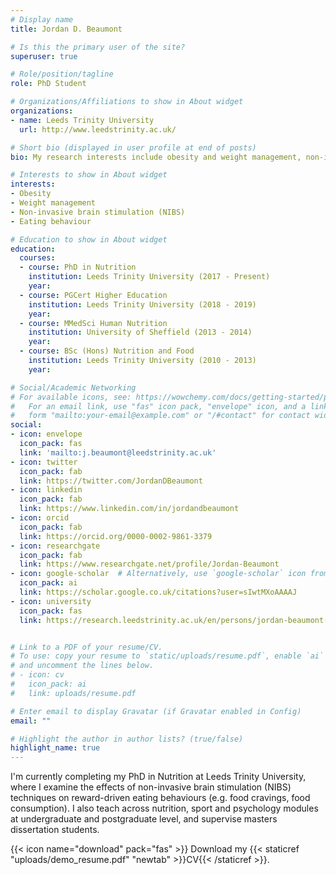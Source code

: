 ```yaml
---
# Display name
title: Jordan D. Beaumont

# Is this the primary user of the site?
superuser: true

# Role/position/tagline
role: PhD Student

# Organizations/Affiliations to show in About widget
organizations:
- name: Leeds Trinity University
  url: http://www.leedstrinity.ac.uk/

# Short bio (displayed in user profile at end of posts)
bio: My research interests include obesity and weight management, non-invasive brain stimulation (NIBS) techniques, and eating behaviour.

# Interests to show in About widget
interests:
- Obesity
- Weight management
- Non-invasive brain stimulation (NIBS)
- Eating behaviour

# Education to show in About widget
education:
  courses:
  - course: PhD in Nutrition
    institution: Leeds Trinity University (2017 - Present)
    year:
  - course: PGCert Higher Education
    institution: Leeds Trinity University (2018 - 2019)
    year:
  - course: MMedSci Human Nutrition
    institution: University of Sheffield (2013 - 2014)
    year:
  - course: BSc (Hons) Nutrition and Food
    institution: Leeds Trinity University (2010 - 2013)
    year:

# Social/Academic Networking
# For available icons, see: https://wowchemy.com/docs/getting-started/page-builder/#icons
#   For an email link, use "fas" icon pack, "envelope" icon, and a link in the
#   form "mailto:your-email@example.com" or "/#contact" for contact widget.
social:
- icon: envelope
  icon_pack: fas
  link: 'mailto:j.beaumont@leedstrinity.ac.uk'
- icon: twitter
  icon_pack: fab
  link: https://twitter.com/JordanDBeaumont
- icon: linkedin
  icon_pack: fab
  link: https://www.linkedin.com/in/jordandbeaumont
- icon: orcid
  icon_pack: fab
  link: https://orcid.org/0000-0002-9861-3379
- icon: researchgate
  icon_pack: fab
  link: https://www.researchgate.net/profile/Jordan-Beaumont
- icon: google-scholar  # Alternatively, use `google-scholar` icon from `ai` icon pack
  icon_pack: ai
  link: https://scholar.google.co.uk/citations?user=sIwtMXoAAAAJ
- icon: university
  icon_pack: fas
  link: https://research.leedstrinity.ac.uk/en/persons/jordan-beaumont(1f84ce45-c3d0-4d89-a004-583a828896e7).html


# Link to a PDF of your resume/CV.
# To use: copy your resume to `static/uploads/resume.pdf`, enable `ai` icons in `params.toml`, 
# and uncomment the lines below.
# - icon: cv
#   icon_pack: ai
#   link: uploads/resume.pdf

# Enter email to display Gravatar (if Gravatar enabled in Config)
email: ""

# Highlight the author in author lists? (true/false)
highlight_name: true
---
```


I'm currently completing my PhD in Nutrition at Leeds Trinity University, where I examine the effects of non-invasive brain stimulation (NIBS) techniques on reward-driven eating behaviours (e.g. food cravings, food consumption). I also teach across nutrition, sport and psychology modules at undergraduate and postgraduate level, and supervise masters dissertation students.

{{< icon name="download" pack="fas" >}} Download my {{< staticref "uploads/demo_resume.pdf" "newtab" >}}CV{{< /staticref >}}.
